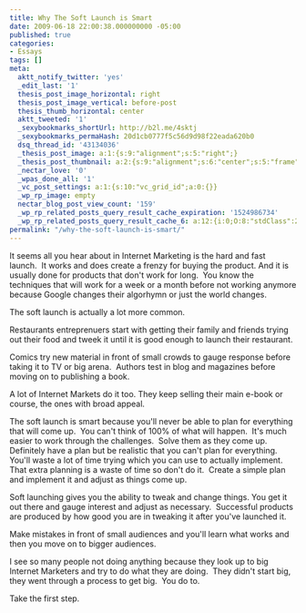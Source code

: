 ```yaml
---
title: Why The Soft Launch is Smart
date: 2009-06-18 22:00:38.000000000 -05:00
published: true
categories:
- Essays
tags: []
meta:
  aktt_notify_twitter: 'yes'
  _edit_last: '1'
  thesis_post_image_horizontal: right
  thesis_post_image_vertical: before-post
  thesis_thumb_horizontal: center
  aktt_tweeted: '1'
  _sexybookmarks_shortUrl: http://b2l.me/4sktj
  _sexybookmarks_permaHash: 20d1cb0777f5c56d9d98f22eada620b0
  dsq_thread_id: '43134036'
  _thesis_post_image: a:1:{s:9:"alignment";s:5:"right";}
  _thesis_post_thumbnail: a:2:{s:9:"alignment";s:6:"center";s:5:"frame";a:1:{s:2:"on";b:1;}}
  _nectar_love: '0'
  _wpas_done_all: '1'
  _vc_post_settings: a:1:{s:10:"vc_grid_id";a:0:{}}
  _wp_rp_image: empty
  nectar_blog_post_view_count: '159'
  _wp_rp_related_posts_query_result_cache_expiration: '1524986734'
  _wp_rp_related_posts_query_result_cache_6: a:12:{i:0;O:8:"stdClass":2:{s:7:"post_id";s:4:"1853";s:5:"score";s:16:"76.1119501919657";}i:1;O:8:"stdClass":2:{s:7:"post_id";s:4:"4954";s:5:"score";s:17:"67.76038040366907";}i:2;O:8:"stdClass":2:{s:7:"post_id";s:4:"1934";s:5:"score";s:18:"62.590988162915444";}i:3;O:8:"stdClass":2:{s:7:"post_id";s:4:"1210";s:5:"score";s:18:"59.696841006232304";}i:4;O:8:"stdClass":2:{s:7:"post_id";s:4:"1280";s:5:"score";s:17:"59.24127314453557";}i:5;O:8:"stdClass":2:{s:7:"post_id";s:4:"2753";s:5:"score";s:18:"58.826323593589315";}i:6;O:8:"stdClass":2:{s:7:"post_id";s:4:"2051";s:5:"score";s:18:"58.826323593589315";}i:7;O:8:"stdClass":2:{s:7:"post_id";s:4:"1251";s:5:"score";s:17:"58.65189352540938";}i:8;O:8:"stdClass":2:{s:7:"post_id";s:4:"3250";s:5:"score";s:17:"49.66341627484776";}i:9;O:8:"stdClass":2:{s:7:"post_id";s:4:"1157";s:5:"score";s:17:"27.61864855755965";}i:10;O:8:"stdClass":2:{s:7:"post_id";s:4:"1133";s:5:"score";s:17:"22.75755767643539";}i:11;O:8:"stdClass":2:{s:7:"post_id";s:3:"310";s:5:"score";s:18:"19.495521963718556";}}
permalink: "/why-the-soft-launch-is-smart/"
---
```

It seems all you hear about in Internet Marketing is the hard and fast launch.  It works and does create a frenzy for buying the product. And it is usually done for products that don't work for long.  You know the techniques that will work for a week or a month before not working anymore because Google changes their algorhymn or just the world changes.

The soft launch is actually a lot more common.

Restaurants entreprenuers start with getting their family and friends trying out their food and tweek it until it is good enough to launch their restaurant.

Comics try new material in front of small crowds to gauge response before taking it to TV or big arena.  Authors test in blog and magazines before moving on to publishing a book.

A lot of Internet Markets do it too. They keep selling their main e-book or course, the ones with broad appeal.

The soft launch is smart because you'll never be able to plan for everything that will come up.  You can't think of 100% of what will happen.  It's much easier to work through the challenges.  Solve them as they come up.  Definitely have a plan but be realistic that you can't plan for everything. You'll waste a lot of time trying which you can use to actually implement. That extra planning is a waste of time so don't do it.  Create a simple plan and implement it and adjust as things come up.

Soft launching gives you the ability to tweak and change things. You get it out there and gauge interest and adjust as necessary.  Successful products are produced by how good you are in tweaking it after you've launched it.

Make mistakes in front of small audiences and you'll learn what works and then you move on to bigger audiences.

I see so many people not doing anything because they look up to big Internet Marketers and try to do what they are doing.  They didn't start big, they went through a process to get big.  You do to.

Take the first step.
